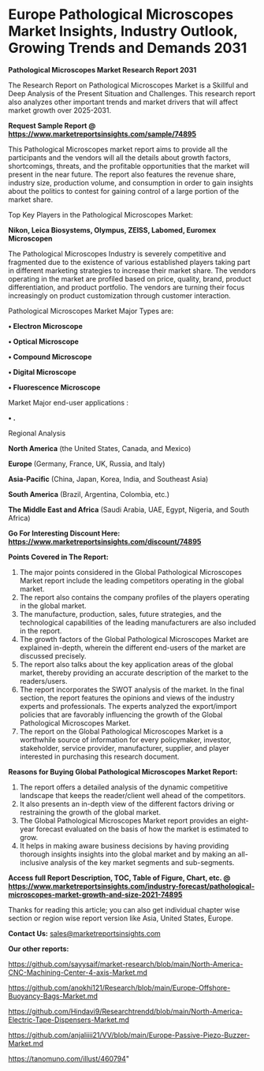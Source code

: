  # Europe Pathological Microscopes Market Insights, Industry Outlook, Growing Trends and Demands 2031

<strong>Pathological Microscopes Market Research Report 2031</strong>

The Research Report on Pathological Microscopes Market is a Skillful and Deep Analysis of the Present Situation and Challenges. This research report also analyzes other important trends and market drivers that will affect market growth over 2025-2031.

<strong>Request Sample Report @ <a href=https://www.marketreportsinsights.com/sample/74895>https://www.marketreportsinsights.com/sample/74895</a></strong>

This Pathological Microscopes market report aims to provide all the participants and the vendors will all the details about growth factors, shortcomings, threats, and the profitable opportunities that the market will present in the near future. The report also features the revenue share, industry size, production volume, and consumption in order to gain insights about the politics to contest for gaining control of a large portion of the market share.

Top Key Players in the Pathological Microscopes Market:

<strong>Nikon, Leica Biosystems, Olympus, ZEISS, Labomed, Euromex Microscopen</strong>

The Pathological Microscopes Industry is severely competitive and fragmented due to the existence of various established players taking part in different marketing strategies to increase their market share. The vendors operating in the market are profiled based on price, quality, brand, product differentiation, and product portfolio. The vendors are turning their focus increasingly on product customization through customer interaction.

Pathological Microscopes Market Major Types are:

<strong>• Electron Microscope

• Optical Microscope

• Compound Microscope

• Digital Microscope

• Fluorescence Microscope</strong>

Market Major end-user applications :

<strong>• .</strong>

Regional Analysis

</u><strong><b>North America</b></strong> (the United States, Canada, and Mexico)

<strong><b>Europe </b></strong>(Germany, France, UK, Russia, and Italy)

<strong><b>Asia-Pacific</b></strong> (China, Japan, Korea, India, and Southeast Asia)

<strong><b>South America</b></strong> (Brazil, Argentina, Colombia, etc.)

<strong><b>The Middle East and Africa</b></strong> (Saudi Arabia, UAE, Egypt, Nigeria, and South Africa)

<strong>Go For Interesting Discount Here: <a href=https://www.marketreportsinsights.com/discount/74895>https://www.marketreportsinsights.com/discount/74895</a></strong>

<strong>Points Covered in The Report:</strong>
<ol>
  <li>The major points considered in the Global Pathological Microscopes Market report include the leading competitors operating in the global market.</li>
  <li>The report also contains the company profiles of the players operating in the global market.</li>
  <li>The manufacture, production, sales, future strategies, and the technological capabilities of the leading manufacturers are also included in the report.</li>
  <li>The growth factors of the Global Pathological Microscopes Market are explained in-depth, wherein the different end-users of the market are discussed precisely.</li>
  <li>The report also talks about the key application areas of the global market, thereby providing an accurate description of the market to the readers/users.</li>
  <li>The report incorporates the SWOT analysis of the market. In the final section, the report features the opinions and views of the industry experts and professionals. The experts analyzed the export/import policies that are favorably influencing the growth of the Global Pathological Microscopes Market.</li>
  <li>The report on the Global Pathological Microscopes Market is a worthwhile source of information for every policymaker, investor, stakeholder, service provider, manufacturer, supplier, and player interested in purchasing this research document.</li>
</ol>
<strong>Reasons for Buying Global Pathological Microscopes Market Report:</strong>

<ol>
  <li>The report offers a detailed analysis of the dynamic competitive landscape that keeps the reader/client well ahead of the competitors.</li>
  <li>It also presents an in-depth view of the different factors driving or restraining the growth of the global market.</li>
  <li>The Global Pathological Microscopes Market report provides an eight-year forecast evaluated on the basis of how the market is estimated to grow.</li>
  <li>It helps in making aware business decisions by having providing thorough insights insights into the global market and by making an all-inclusive analysis of the key market segments and sub-segments.</li>
</ol>
<strong>Access full Report Description, TOC, Table of Figure, Chart, etc. @ <a href=https://www.marketreportsinsights.com/industry-forecast/pathological-microscopes-market-growth-and-size-2021-74895>https://www.marketreportsinsights.com/industry-forecast/pathological-microscopes-market-growth-and-size-2021-74895</a></strong>


Thanks for reading this article; you can also get individual chapter wise section or region wise report version like Asia, United States, Europe.

<strong>Contact Us:</strong>
sales@marketreportsinsights.com

<strong>Our other reports:</strong>

<a href=https://github.com/sayysaif/market-research/blob/main/North-America-CNC-Machining-Center-4-axis-Market.md>https://github.com/sayysaif/market-research/blob/main/North-America-CNC-Machining-Center-4-axis-Market.md</a>

<a href=https://github.com/anokhi121/Research/blob/main/Europe-Offshore-Buoyancy-Bags-Market.md>https://github.com/anokhi121/Research/blob/main/Europe-Offshore-Buoyancy-Bags-Market.md</a>

<a href=https://github.com/Hindavi9/Researchtrendd/blob/main/North-America-Electric-Tape-Dispensers-Market.md>https://github.com/Hindavi9/Researchtrendd/blob/main/North-America-Electric-Tape-Dispensers-Market.md</a>

<a href=https://github.com/anjaliiii21/VV/blob/main/Europe-Passive-Piezo-Buzzer-Market.md>https://github.com/anjaliiii21/VV/blob/main/Europe-Passive-Piezo-Buzzer-Market.md</a>

<a href=https://tanomuno.com/illust/460794>https://tanomuno.com/illust/460794</a>"
